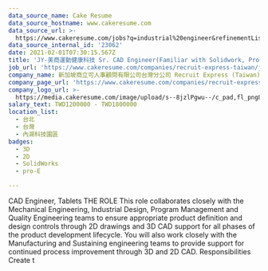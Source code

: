 ```yaml
---
data_source_name: Cake Resume
data_source_hostname: www.cakeresume.com
data_source_url: >-
  https://www.cakeresume.com/jobs?q=industrial%20engineer&refinementList%5Blang_name%5D%5B0%5D=English&refinementList%5Bsalary_type%5D=per_year
data_source_internal_id: '23062'
date: 2021-02-01T07:30:15.567Z
title: 'JY-美商運動健康科技 Sr. CAD Engineer(Familiar with Solidwork, Pro-E)'
job_url: 'https://www.cakeresume.com/companies/recruit-express-taiwan/jobs/9c8eef'
company_name: 新加坡商立可人事顧問有限公司台灣分公司 Recruit Express (Taiwan)
company_page_url: 'https://www.cakeresume.com/companies/recruit-express-taiwan'
company_logo_url: >-
  https://media.cakeresume.com/image/upload/s--8jzlPgwu--/c_pad,fl_png8,h_200,w_200/v1566176619/pxugexvfcc68sz5kf2sn.png
salary_text: TWD1200000 - TWD1800000
location_list:
  - 台北
  - 台灣
  - 內湖科技園區
badges:
  - 3D
  - 2D
  - SolidWorks
  - pro-E

---
```


CAD Engineer, Tablets THE ROLE This role collaborates closely with the Mechanical Engineering, Industrial Design, Program Management and Quality Engineering teams to ensure appropriate product definition and design controls through 2D drawings and 3D CAD support for all phases of the product development lifecycle. You will also work closely with the Manufacturing and Sustaining engineering teams to provide support for continued process improvement through 3D and 2D CAD. Responsibilities Create t